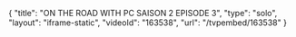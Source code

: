 {
    "title": "ON THE ROAD WITH PC  SAISON 2 EPISODE 3",
    "type": "solo",
    "layout": "iframe-static",
    "videoId": "163538",
    "url": "\/tvpembed\/163538"
}